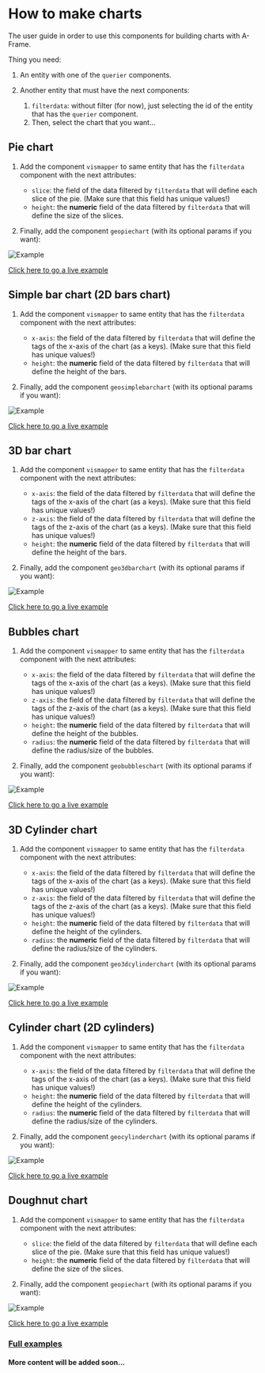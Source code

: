 # How to make charts

The user guide in order to use this components for building charts with A-Frame.

Thing you need:

1. An entity with one of the `querier` components.
2. Another entity that must have the next components:
    
    1. `filterdata`: without filter (for now), just selecting the id of the entity that has the `querier` component.
    2. Then, select the chart that you want...



## Pie chart

1. Add the component `vismapper` to same entity that has the `filterdata` component with the next attributes:
    - `slice`: the field of the data filtered by `filterdata` that will define each slice of the pie. (Make sure that this field has unique values!)
    - `height`: the **numeric** field of the data filtered by `filterdata` that will define the size of the slices.

2. Finally, add the component `geopiechart` (with its optional params if you want):

![Example](https://i.imgur.com/pB327Pn.png)

[Click here to go a live example](https://babiaxr.gitlab.io/aframe-babia-components/examples/charts_querier/pie_chart_querier/)

## Simple bar chart (2D bars chart)

1. Add the component `vismapper` to same entity that has the `filterdata` component with the next attributes:
    - `x-axis`: the field of the data filtered by `filterdata` that will define the tags of the x-axis of the chart (as a keys). (Make sure that this field has unique values!)
    - `height`: the **numeric** field of the data filtered by `filterdata` that will define the height of the bars.

2. Finally, add the component `geosimplebarchart` (with its optional params if you want):

![Example](https://i.imgur.com/RZBaaPg.png)



[Click here to go a live example](https://babiaxr.gitlab.io/aframe-babia-components/examples/charts_querier/simplebar_chart_querier/)


## 3D bar chart

1. Add the component `vismapper` to same entity that has the `filterdata` component with the next attributes:
    - `x-axis`: the field of the data filtered by `filterdata` that will define the tags of the x-axis of the chart (as a keys). (Make sure that this field has unique values!)
    - `z-axis`: the field of the data filtered by `filterdata` that will define the tags of the z-axis of the chart (as a keys). (Make sure that this field has unique values!)
    - `height`: the **numeric** field of the data filtered by `filterdata` that will define the height of the bars.

2. Finally, add the component `geo3dbarchart` (with its optional params if you want):

![Example](https://i.imgur.com/Kolrz1I.png)



[Click here to go a live example](https://babiaxr.gitlab.io/aframe-babia-components/examples/charts_querier/3dbars_chart_querier/)


## Bubbles chart

1. Add the component `vismapper` to same entity that has the `filterdata` component with the next attributes:
    - `x-axis`: the field of the data filtered by `filterdata` that will define the tags of the x-axis of the chart (as a keys). (Make sure that this field has unique values!)
    - `z-axis`: the field of the data filtered by `filterdata` that will define the tags of the z-axis of the chart (as a keys). (Make sure that this field has unique values!)
    - `height`: the **numeric** field of the data filtered by `filterdata` that will define the height of the bubbles.
    - `radius`: the **numeric** field of the data filtered by `filterdata` that will define the radius/size of the bubbles.

2. Finally, add the component `geobubbleschart` (with its optional params if you want):

![Example](https://i.imgur.com/5cw40tj.png)


[Click here to go a live example](https://babiaxr.gitlab.io/aframe-babia-components/examples/charts_querier/bubbles_chart_querier/)


## 3D Cylinder chart

1. Add the component `vismapper` to same entity that has the `filterdata` component with the next attributes:
    - `x-axis`: the field of the data filtered by `filterdata` that will define the tags of the x-axis of the chart (as a keys). (Make sure that this field has unique values!)
    - `z-axis`: the field of the data filtered by `filterdata` that will define the tags of the z-axis of the chart (as a keys). (Make sure that this field has unique values!)
    - `height`: the **numeric** field of the data filtered by `filterdata` that will define the height of the cylinders.
    - `radius`: the **numeric** field of the data filtered by `filterdata` that will define the radius/size of the cylinders.

2. Finally, add the component `geo3dcylinderchart` (with its optional params if you want):

![Example](https://i.imgur.com/2OAOBhW.png)


[Click here to go a live example](https://babiaxr.gitlab.io/aframe-babia-components/examples/charts_querier/3dcylinder_chart_querier/)


## Cylinder chart (2D cylinders)

1. Add the component `vismapper` to same entity that has the `filterdata` component with the next attributes:
    - `x-axis`: the field of the data filtered by `filterdata` that will define the tags of the x-axis of the chart (as a keys). (Make sure that this field has unique values!)
    - `height`: the **numeric** field of the data filtered by `filterdata` that will define the height of the cylinders.
    - `radius`: the **numeric** field of the data filtered by `filterdata` that will define the radius/size of the cylinders.

2. Finally, add the component `geocylinderchart` (with its optional params if you want):

![Example](https://i.imgur.com/frDHfoB.png)


[Click here to go a live example](https://babiaxr.gitlab.io/aframe-babia-components/examples/charts_querier/cylinder_chart_querier/)

## Doughnut chart

1. Add the component `vismapper` to same entity that has the `filterdata` component with the next attributes:
    - `slice`: the field of the data filtered by `filterdata` that will define each slice of the pie. (Make sure that this field has unique values!)
    - `height`: the **numeric** field of the data filtered by `filterdata` that will define the size of the slices.

2. Finally, add the component `geopiechart` (with its optional params if you want):

![Example](https://i.imgur.com/LtWp1Bn.png)

[Click here to go a live example](https://babiaxr.gitlab.io/aframe-babia-components/examples/charts_querier/doughnut_chart_querier/)


### [Full examples](https://babiaxr.gitlab.io/aframe-babia-components)
#### More content will be added soon... 